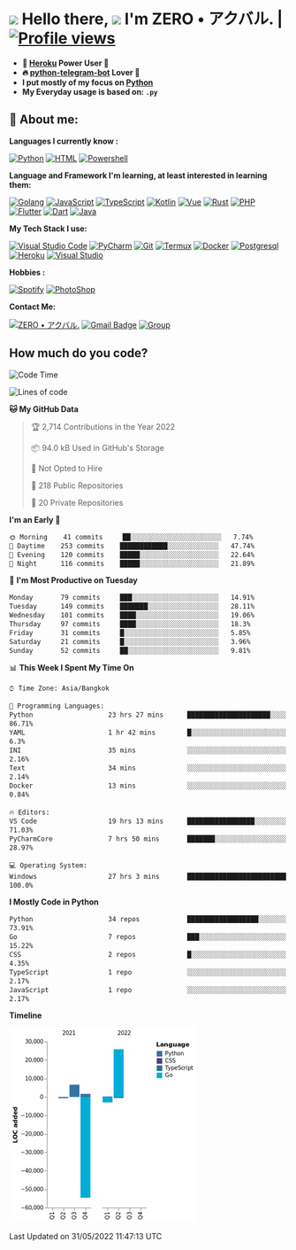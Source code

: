 # <img src="https://i.pinimg.com/originals/01/63/6c/01636c5434cd0462086620c60fdfec16.gif" width="50px"> **Hello there, <img src="https://raw.githubusercontent.com/MartinHeinz/MartinHeinz/master/wave.gif" width="30px">** I'm ZERO • アクバル. | [![Profile views](https://gpvc.arturio.dev/Ryomen-Sukuna)](https://github.com/Ryomen-Sukuna)

- **🐋 [Heroku](https://heroku.com) Power User 💪**
- **🔥 [python-telegram-bot](https://github.com/python-telegram-bot/python-telegram-bot) Lover 💖**
- **I put mostly of my focus on [Python](https://python.org)**
- **My Everyday usage is based on: `.py`**

## 👦 **About me**:

**Languages I currently know :**

[![Python](https://badges.aleen42.com/src/python.svg)](https://python.org)
[![HTML](https://img.shields.io/badge/-HTML-%232c3e50?style=flat&logo=php)](https://whatwg.org)
[![Powershell](https://img.shields.io/badge/-PowerShell-%232c3e50?style=flat&logo=powershell)](https://docs.microsoft.com/en-us/powershell)

**Language ​​and Framework I'm learning, at least interested in learning them:**

[![Golang](https://badges.aleen42.com/src/golang.svg)](https://golang.org)
[![JavaScript](https://badges.aleen42.com/src/javascript.svg)](https://nodejs.org)
[![TypeScript](https://badges.aleen42.com/src/typescript.svg)](https://www.typescriptlang.org)
[![Kotlin](https://badges.aleen42.com/src/kotlin.svg)](https://kotlinlang.org)
[![Vue](https://badges.aleen42.com/src/vue.svg)](https://vuejs.org)
[![Rust](https://img.shields.io/badge/-rust-%232c3e50?style=flat&logo=rust)](https://rust-lang.org)
[![PHP](https://img.shields.io/badge/-php-%232c3e50?style=flat&logo=php)](https://www.php.net)
[![Flutter](https://img.shields.io/badge/-flutter-%232c3e50?style=flat&logo=flutter)](https://flutter.dev)
[![Dart](https://img.shields.io/badge/-dart-%232c3e50?style=flat&logo=dart)](https://dart.dev)
[![Java](https://badges.aleen42.com/src/java.svg)](https://www.java.com/en)

**My Tech Stack I use:**

[![Visual Studio Code](https://badges.aleen42.com/src/visual_studio_code.svg)](https://code.visualstudio.com)
[![PyCharm](https://img.shields.io/badge/-pycharm-%23007ACC?style=flat&logo=pycharm&logoColor=black&color=black&labelColor=green)](https://www.jetbrains.com/pycharm)
[![Git](https://img.shields.io/badge/-Git-%23F05032?style=flat&logo=git&logoColor=%23ffffff)](https://git-scm.com)
[![Termux](https://img.shields.io/badge/-Termux-%232c3e50?style=flat&logo=typescript)](https://termux.com)
[![Docker](https://badges.aleen42.com/src/docker.svg)](https://www.docker.com/)
[![Postgresql](https://img.shields.io/badge/-Postgresql-%232c3e50?style=flat&logo=postgresql)](https://postgresql.org)
[![Heroku](https://img.shields.io/badge/-Heroku-purple?style=flat&logo=heroku)](https://heroku.com)
[![Visual Studio](https://badges.aleen42.com/src/visual_studio.svg)](https://visualstudio.microsoft.com/)

**Hobbies :**

[![Spotify](https://badges.aleen42.com/src/spotify.svg)](https://spotify.com)
[![PhotoShop](https://badges.aleen42.com/src/photoshop.svg)](https://www.adobe.com/products/photoshop.html)

**Contact Me:**

[![ZERO • アクバル.](https://badges.aleen42.com/src/telegram.svg)](https://t.me/Anomaliii)
[![Gmail Badge](https://img.shields.io/badge/-ryomensukuna83@gmail.com-c14438?style=flat&logo=Gmail&logoColor=white)](https://ryomensukuna83@gmail.com)
[![Group](https://img.shields.io/badge/dynamic/json?logo=telegram&label=%40RandomAnimeIndonesia&labelColor=282c34&suffix=+members&color=2CA5E0&query=%24.data.totalSubs&url=https%3A%2F%2Fapi.spencerwoo.com%2Fsubstats%2F%3Fsource%3Dtelegram%26queryKey%3DGrup_Anime_Random&longCache=true%22)](https://t.me/Grup_Anime_Random)
 

## **How much do you code?**

<!--START_SECTION:waka-->
![Code Time](http://img.shields.io/badge/Code%20Time-202%20hrs%2050%20mins-blue)

![Lines of code](https://img.shields.io/badge/From%20Hello%20World%20I%27ve%20Written--24%20Thousand%20lines%20of%20code-blue)

**🐱 My GitHub Data** 

> 🏆 2,714 Contributions in the Year 2022
 > 
> 📦 94.0 kB Used in GitHub's Storage 
 > 
> 🚫 Not Opted to Hire
 > 
> 📜 218 Public Repositories 
 > 
> 🔑 20 Private Repositories  
 > 
**I'm an Early 🐤** 

```text
🌞 Morning    41 commits     ██░░░░░░░░░░░░░░░░░░░░░░░   7.74% 
🌆 Daytime    253 commits    ████████████░░░░░░░░░░░░░   47.74% 
🌃 Evening    120 commits    █████░░░░░░░░░░░░░░░░░░░░   22.64% 
🌙 Night      116 commits    █████░░░░░░░░░░░░░░░░░░░░   21.89%

```
📅 **I'm Most Productive on Tuesday** 

```text
Monday       79 commits     ███░░░░░░░░░░░░░░░░░░░░░░   14.91% 
Tuesday      149 commits    ███████░░░░░░░░░░░░░░░░░░   28.11% 
Wednesday    101 commits    ████░░░░░░░░░░░░░░░░░░░░░   19.06% 
Thursday     97 commits     ████░░░░░░░░░░░░░░░░░░░░░   18.3% 
Friday       31 commits     █░░░░░░░░░░░░░░░░░░░░░░░░   5.85% 
Saturday     21 commits     █░░░░░░░░░░░░░░░░░░░░░░░░   3.96% 
Sunday       52 commits     ██░░░░░░░░░░░░░░░░░░░░░░░   9.81%

```


📊 **This Week I Spent My Time On** 

```text
⌚︎ Time Zone: Asia/Bangkok

💬 Programming Languages: 
Python                   23 hrs 27 mins      █████████████████████░░░░   86.71% 
YAML                     1 hr 42 mins        █░░░░░░░░░░░░░░░░░░░░░░░░   6.3% 
INI                      35 mins             ░░░░░░░░░░░░░░░░░░░░░░░░░   2.16% 
Text                     34 mins             ░░░░░░░░░░░░░░░░░░░░░░░░░   2.14% 
Docker                   13 mins             ░░░░░░░░░░░░░░░░░░░░░░░░░   0.84%

🔥 Editors: 
VS Code                  19 hrs 13 mins      █████████████████░░░░░░░░   71.03% 
PyCharmCore              7 hrs 50 mins       ███████░░░░░░░░░░░░░░░░░░   28.97%

💻 Operating System: 
Windows                  27 hrs 3 mins       █████████████████████████   100.0%

```

**I Mostly Code in Python** 

```text
Python                   34 repos            ██████████████████░░░░░░░   73.91% 
Go                       7 repos             ███░░░░░░░░░░░░░░░░░░░░░░   15.22% 
CSS                      2 repos             █░░░░░░░░░░░░░░░░░░░░░░░░   4.35% 
TypeScript               1 repo              ░░░░░░░░░░░░░░░░░░░░░░░░░   2.17% 
JavaScript               1 repo              ░░░░░░░░░░░░░░░░░░░░░░░░░   2.17%

```


**Timeline**

![Chart not found](https://raw.githubusercontent.com/Ryomen-Sukuna/Ryomen-Sukuna/master/charts/bar_graph.png) 


 Last Updated on 31/05/2022 11:47:13 UTC
<!--END_SECTION:waka-->
